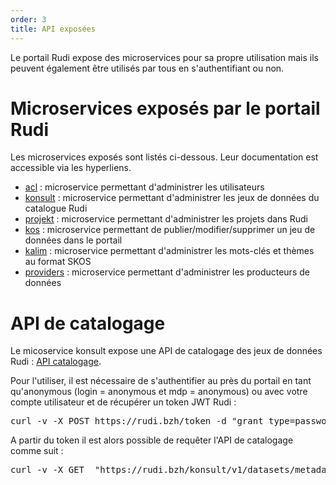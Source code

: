 ```yaml
---
order: 3
title: API exposées
---
```


Le portail Rudi expose des microservices pour sa propre utilisation mais ils peuvent également être utilisés par tous en s'authentifiant ou non.

# Microservices exposés par le portail Rudi

Les microservices exposés sont listés ci-dessous. Leur documentation est accessible via les hyperliens.

* [acl](https://rudi.bzh/acl/swagger-ui/index.html?configUrl=/acl/v3/api-docs/swagger-config) : microservice permettant d'administrer les utilisateurs
* [konsult](https://rudi.bzh/konsult/swagger-ui/index.html?configUrl=%2Fkonsult%2Fv3%2Fapi-docs%2Fswagger-config&urls.primaryName=konsult) : microservice permettant d'administrer les jeux de données du catalogue Rudi
* [projekt](https://rudi.bzh/projekt/swagger-ui/index.html?configUrl=%2Fprojekt%2Fv3%2Fapi-docs%2Fswagger-config&urls.primaryName=projekt) : microservice permettant d'administrer les projets dans Rudi
* [kos](https://rudi.bzh/kos/swagger-ui/index.html?configUrl=%2Fkos%2Fv3%2Fapi-docs%2Fswagger-config&urls.primaryName=kos) : microservice permettant de publier/modifier/supprimer un jeu de données dans le portail
* [kalim](https://rudi.bzh/kalim/swagger-ui/index.html?configUrl=%2Fkalim%2Fv3%2Fapi-docs%2Fswagger-config&urls.primaryName=kalim) : microservice permettant d'administrer les mots-clés et thèmes au format SKOS
* [providers](https://rudi.bzh/providers/swagger-ui/index.html?configUrl=%2Fproviders%2Fv3%2Fapi-docs%2Fswagger-config&urls.primaryName=providers) : microservice permettant d'administrer les producteurs de données

# API de catalogage
Le micoservice konsult expose une API de catalogage des jeux de données Rudi : [API catalogage](https://rudi.bzh/konsult/swagger-ui/index.html?configUrl=%2Fkonsult%2Fv3%2Fapi-docs%2Fswagger-config&urls.primaryName=konsult#/datasets/searchMetadatas).

Pour l'utiliser, il est nécessaire de s'authentifier au près du portail en tant qu'anonymous (login = anonymous et mdp = anonymous) ou avec votre compte utilisateur et de récupérer un token JWT Rudi :
<pre>
curl -v -X POST https://rudi.bzh/token -d "grant_type=password&username=anonymous&password=anonymous" -H "Authorization: Basic TEgxT1o1T3JMZmRFcXlRdkozcEFvUzhieFFNYTpYYWdmOENRdEpzak1UV09pdnBueGxjbTczb0lh"
</pre>

A partir du token il est alors possible de requêter l'API de catalogage comme suit :
<pre>
curl -v -X GET  "https://rudi.bzh/konsult/v1/datasets/metadatas" -H "Authorization: Bearer [l'access token retourné par l'appel précédent]" 
</pre>

